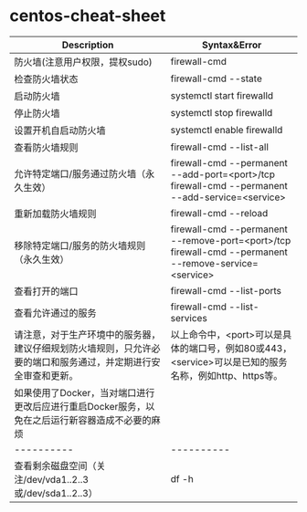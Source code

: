 # centos-cheat-sheet
| Description                        |   Syntax&Error                                                    |
| ---------------------------------- | ----------------------------------------------------------------- |
| 防火墙(注意用户权限，提权sudo) | firewall-cmd |
| 检查防火墙状态 | firewall-cmd --state |
| 启动防火墙 | systemctl start firewalld |
| 停止防火墙 | systemctl stop firewalld |
| 设置开机自启动防火墙 | systemctl enable firewalld |
| 查看防火墙规则 | firewall-cmd --list-all |
| 允许特定端口/服务通过防火墙（永久生效） | firewall-cmd --permanent --add-port=&#60;port&#62;/tcp <br> firewall-cmd --permanent --add-service=&#60;service&#62; |
| 重新加载防火墙规则 | firewall-cmd --reload |
| 移除特定端口/服务的防火墙规则（永久生效） | firewall-cmd --permanent --remove-port=&#60;port&#62;/tcp <br> firewall-cmd --permanent --remove-service=&#60;service&#62; |
| 查看打开的端口 | firewall-cmd --list-ports |
| 查看允许通过的服务 | firewall-cmd --list-services |
| 请注意，对于生产环境中的服务器，建议仔细规划防火墙规则，只允许必要的端口和服务通过，并定期进行安全审查和更新。 | 以上命令中，&#60;port&#62;可以是具体的端口号，例如80或443，&#60;service&#62;可以是已知的服务名称，例如http、https等。 |
| 如果使用了Docker，当对端口进行更改后应进行重启Docker服务，以免在之后运行新容器造成不必要的麻烦 | |
| ---------- | ---------- |
| 查看剩余磁盘空间（关注/dev/vda1..2..3或/dev/sda1..2..3） | df -h |

